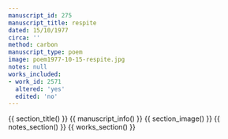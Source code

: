 ```yaml
---
manuscript_id: 275
manuscript_title: respite
dated: 15/10/1977
circa: ''
method: carbon
manuscript_type: poem
image: poem1977-10-15-respite.jpg
notes: null
works_included:
- work_id: 2571
  altered: 'yes'
  edited: 'no'
---
```


{{ section_title() }}
{{ manuscript_info() }}
{{ section_image() }}
{{ notes_section() }}
{{ works_section() }}
